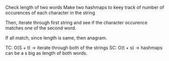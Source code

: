 Check length of two words
Make two hashmaps to keey track of number of occurences of each character in the string

Then, iterate through first string and see if the character occurence matches one of the second word.

If all match, since length is same, then anagram.

TC: O(S + t) -> iterate through both of the strings
SC: O(t + s) -> hashmaps can be a s big as length of both words.
